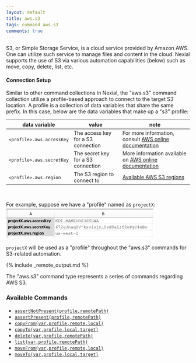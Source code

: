 ```yaml
---
layout: default
title: aws.s3
tags: command aws.s3
comments: true
---
```



S3, or Simple Storage Service, is a cloud service provided by Amazon AWS.  One can utilize such service to manage files
and content in the cloud.  Nexial supports the use of S3 via various automation capabilities (below) such as move, copy,
delete, list, etc.


#### Connection Setup
Similar to other command collections in Nexial, the "aws.s3" command collection utilize a profile-based approach to 
connect to the target S3 location.  A profile is a collection of data variables that share the same prefix.  In this 
case, below are the data variables that make up a "s3" profile:

<a name="s3profile"/>

|data variable            |value                             | note                                                    |
|-------------------------|----------------------------------|---------------------------------------------------------|
|`<profile>.aws.accessKey`|The access key for a S3 connection| For more information, consult <a href="https://aws.amazon.com/premiumsupport/knowledge-center/create-access-key/" class="external-link" target="_nexial_link">AWS online documentation</a>|
|`<profile>.aws.secretKey`|The secret key for a S3 connection| More information available on <a href="https://docs.aws.amazon.com/general/latest/gr/aws-sec-cred-types.html#access-keys-and-secret-access-keys" class="external-link" target="_nexial_external">AWS online documentation</a>|
|`<profile>.aws.region`   |The S3 region to connect to       | <a href="https://docs.aws.amazon.com/general/latest/gr/rande.html#s3_region" class="external-link" target="_nexial_external">Available AWS S3 regions</a>|

<br/>

For example, suppose we have a "profile" named as `projectX`:<br/>
![profile](image/index_01.png)

`projectX` will be used as a "profile" throughout the "aws.s3" commands for S3-related automation.


{% include _remote_output.md %}


The "aws.s3" command type represents a series of commands regarding AWS S3.


### Available Commands
- [`assertNotPresent(profile,remotePath)`](assertNotPresent(profile,remotePath))
- [`assertPresent(profile,remotePath)`](assertPresent(profile,remotePath))
- [`copyFrom(var,profile,remote,local)`](copyFrom(var,profile,remote,local))
- [`copyTo(var,profile,local,target)`](copyTo(var,profile,local,target))
- [`delete(var,profile,remotePath)`](delete(var,profile,remotePath))
- [`list(var,profile,remotePath)`](list(var,profile,remotePath))
- [`moveFrom(var,profile,remote,local)`](moveFrom(var,profile,remote,local))
- [`moveTo(var,profile,local,target)`](moveTo(var,profile,local,target))
